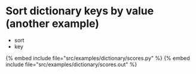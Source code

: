 # Sort dictionary keys by value (another example)

* sort
* key

{% embed include file="src/examples/dictionary/scores.py" %}
{% embed include file="src/examples/dictionary/scores.out" %}

